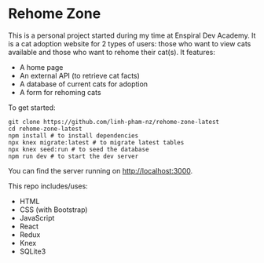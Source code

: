 # Rehome Zone

This is a personal project started during my time at Enspiral Dev Academy. It is a cat adoption website for 2 types of users: those who want to view cats available and those who want to rehome their cat(s). It features:

* A home page
* An external API (to retrieve cat facts)
* A database of current cats for adoption
* A form for rehoming cats


To get started:

```
git clone https://github.com/linh-pham-nz/rehome-zone-latest
cd rehome-zone-latest
npm install # to install dependencies
npx knex migrate:latest # to migrate latest tables
npx knex seed:run # to seed the database
npm run dev # to start the dev server
```

You can find the server running on [http://localhost:3000](http://localhost:3000).

This repo includes/uses:

* HTML
* CSS (with Bootstrap)
* JavaScript
* React
* Redux
* Knex
* SQLite3

